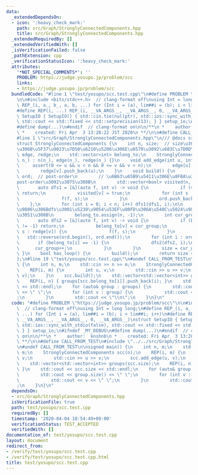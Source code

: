 ```yaml
---
data:
  _extendedDependsOn:
  - icon: ':heavy_check_mark:'
    path: src/Graph/StronglyConnectedComponents.hpp
    title: src/Graph/StronglyConnectedComponents.hpp
  _extendedRequiredBy: []
  _extendedVerifiedWith: []
  _isVerificationFailed: false
  _pathExtension: cpp
  _verificationStatusIcon: ':heavy_check_mark:'
  attributes:
    '*NOT_SPECIAL_COMMENTS*': ''
    PROBLEM: https://judge.yosupo.jp/problem/scc
    links:
    - https://judge.yosupo.jp/problem/scc
  bundledCode: "#line 1 \"test/yosupo/scc.test.cpp\"\n#define PROBLEM \"https://judge.yosupo.jp/problem/scc\"\
    \n\n#include <bits/stdc++.h>  // clang-format off\nusing Int = long long;\n#define\
    \ REP_(i, a_, b_, a, b, ...) for (Int i = (a), lim##i = (b); i < lim##i; i++)\n\
    #define REP(i, ...) REP_(i, __VA_ARGS__, __VA_ARGS__, 0, __VA_ARGS__)\nstruct\
    \ SetupIO { SetupIO() { std::cin.tie(nullptr), std::ios::sync_with_stdio(false),\
    \ std::cout << std::fixed << std::setprecision(13); } } setup_io;\n#ifndef _MY_DEBUG\n\
    #define dump(...)\n#endif  // clang-format on\n\n/**\n *    author:  knshnb\n\
    \ *    created: Fri Apr  3 13:28:22 JST 2020\n **/\n\n#define CALL_FROM_TEST\n\
    #line 1 \"src/Graph/StronglyConnectedComponents.hpp\"\n/// @docs src/Graph/StronglyConnectedComponents.md\n\
    struct StronglyConnectedComponents {\n    int n, size;  // size\u306Fbuild()\u5F8C\
    \u306B\u5F37\u9023\u7D50\u6210\u5206\u306E\u6570\u3092\u683C\u7D0D\n    std::vector<std::vector<int>>\
    \ edge, redge;\n    std::vector<int> belong_to;\n    StronglyConnectedComponents(int\
    \ n_) : n(n_), edge(n_), redge(n_) {}\n    void add_edge(int u, int v) {\n   \
    \     assert(0 <= u && u < n && 0 <= v && v < n);\n        edge[u].push_back(v);\n\
    \        redge[v].push_back(u);\n    }\n    void build() {\n        std::vector<int>\
    \ ord;  // post-order\n        // \u6B63\u65B9\u5411\u306E\u8FBA\u3067dfs\u3001\
    post-order\u3092\u3075\u308B\n        std::vector<bool> visited(n, false);\n \
    \       auto dfs1 = [&](auto f, int v) -> void {\n            if (visited[v])\
    \ return;\n            visited[v] = true;\n            for (int s : edge[v]) {\n\
    \                f(f, s);\n            }\n            ord.push_back(v);\n    \
    \    };\n        for (int i = 0; i < n; i++) dfs1(dfs1, i);\n\n        // post-order\u9006\
    \u9806\u306Bdfs\u3001\u5230\u9054\u53EF\u80FD\u306A\u540C\u5024\u985E\u306B\u5206\
    \u3051\u308B\n        belong_to.assign(n, -1);\n        int cur_group = 0;\n \
    \       auto dfs2 = [&](auto f, int v) -> void {\n            if (belong_to[v]\
    \ != -1) return;\n            belong_to[v] = cur_group;\n            for (int\
    \ s : redge[v]) {\n                f(f, s);\n            }\n        };\n     \
    \   std::reverse(ord.begin(), ord.end());\n        for (int i : ord) {\n     \
    \       if (belong_to[i] == -1) {\n                dfs2(dfs2, i);\n          \
    \      cur_group++;\n            }\n        }\n        size = cur_group;\n   \
    \ }\n    bool has_loop() {\n        build();\n        return size < n;\n    }\n\
    };\n#line 19 \"test/yosupo/scc.test.cpp\"\n#undef CALL_FROM_TEST\n\nsigned main()\
    \ {\n    int n, m;\n    std::cin >> n >> m;\n    StronglyConnectedComponents scc(n);\n\
    \    REP(i, m) {\n        int u, v;\n        std::cin >> u >> v;\n        scc.add_edge(u,\
    \ v);\n    }\n    scc.build();\n    std::vector<std::vector<int>> groups(scc.size);\n\
    \    REP(i, n) { groups[scc.belong_to[i]].push_back(i); }\n    std::cout << scc.size\
    \ << std::endl;\n    for (auto& group : groups) {\n        std::cout << group.size()\
    \ << \" \";\n        for (int v : group) {\n            std::cout << v << \" \"\
    ;\n        }\n        std::cout << \"\\n\";\n    }\n}\n"
  code: "#define PROBLEM \"https://judge.yosupo.jp/problem/scc\"\n\n#include <bits/stdc++.h>\
    \  // clang-format off\nusing Int = long long;\n#define REP_(i, a_, b_, a, b,\
    \ ...) for (Int i = (a), lim##i = (b); i < lim##i; i++)\n#define REP(i, ...) REP_(i,\
    \ __VA_ARGS__, __VA_ARGS__, 0, __VA_ARGS__)\nstruct SetupIO { SetupIO() { std::cin.tie(nullptr),\
    \ std::ios::sync_with_stdio(false), std::cout << std::fixed << std::setprecision(13);\
    \ } } setup_io;\n#ifndef _MY_DEBUG\n#define dump(...)\n#endif  // clang-format\
    \ on\n\n/**\n *    author:  knshnb\n *    created: Fri Apr  3 13:28:22 JST 2020\n\
    \ **/\n\n#define CALL_FROM_TEST\n#include \"../../src/Graph/StronglyConnectedComponents.hpp\"\
    \n#undef CALL_FROM_TEST\n\nsigned main() {\n    int n, m;\n    std::cin >> n >>\
    \ m;\n    StronglyConnectedComponents scc(n);\n    REP(i, m) {\n        int u,\
    \ v;\n        std::cin >> u >> v;\n        scc.add_edge(u, v);\n    }\n    scc.build();\n\
    \    std::vector<std::vector<int>> groups(scc.size);\n    REP(i, n) { groups[scc.belong_to[i]].push_back(i);\
    \ }\n    std::cout << scc.size << std::endl;\n    for (auto& group : groups) {\n\
    \        std::cout << group.size() << \" \";\n        for (int v : group) {\n\
    \            std::cout << v << \" \";\n        }\n        std::cout << \"\\n\"\
    ;\n    }\n}\n"
  dependsOn:
  - src/Graph/StronglyConnectedComponents.hpp
  isVerificationFile: true
  path: test/yosupo/scc.test.cpp
  requiredBy: []
  timestamp: '2020-04-04 18:54:49+09:00'
  verificationStatus: TEST_ACCEPTED
  verifiedWith: []
documentation_of: test/yosupo/scc.test.cpp
layout: document
redirect_from:
- /verify/test/yosupo/scc.test.cpp
- /verify/test/yosupo/scc.test.cpp.html
title: test/yosupo/scc.test.cpp
---
```

